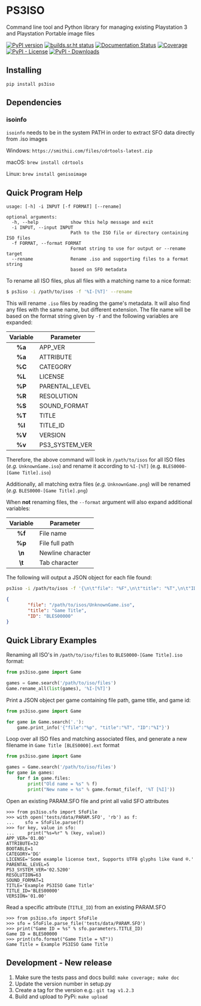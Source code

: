 # PS3ISO

Command line tool and Python library for managing existing Playstation 3 and
Playstation Portable image files

[![PyPI version](https://badge.fury.io/py/ps3iso.svg)](https://pypi.org/project/ps3iso)
[![builds.sr.ht status](https://builds.sr.ht/~jmstover/ps3iso.svg)](https://builds.sr.ht/~jmstover/ps3iso?)
[![Documentation Status](https://readthedocs.org/projects/ps3iso/badge/?version=latest)](https://ps3iso.readthedocs.io/en/latest/?badge=latest)
[![Coverage](https://artifact.jstover.dev/ps3iso/badges/coverage.svg)](https://artifact.jstover.dev/ps3iso/htmlcov/)
[![PyPI - License](https://img.shields.io/pypi/l/ps3iso)](https://git.sr.ht/~jmstover/ps3iso/blob/master/LICENSE)
[![PyPI - Downloads](https://img.shields.io/pypi/dm/ps3iso)]()


## Installing

```
pip install ps3iso
```


## Dependencies


### isoinfo

`isoinfo` needs to be in the system PATH in order to extract SFO data directly from .iso images

 Windows: `https://smithii.com/files/cdrtools-latest.zip`
 
 macOS: `brew install cdrtools`
 
 Linux: `brew install genisoimage`



## Quick Program Help
```
usage: [-h] -i INPUT [-f FORMAT] [--rename]

optional arguments:
  -h, --help            show this help message and exit
  -i INPUT, --input INPUT
						Path to the ISO file or directory containing ISO files
  -f FORMAT, --format FORMAT
                        Format string to use for output or --rename target
  --rename              Rename .iso and supporting files to a format string
                        based on SFO metadata
```

To rename all ISO files, plus all files with a matching name to a nice format:

```sh
$ ps3iso -i /path/to/isos -f '%I-[%T]' --rename
```
This will rename `.iso` files by reading the game's metadata. It will also find any files with the same name, but different extension. The file name will be based on the format string given by `-f` and the following variables are expanded:

| Variable | Parameter       |
|:--------:|-----------------|
| __%a__   | APP_VER         |
| __%a__   | ATTRIBUTE       |
| __%C__   | CATEGORY        |
| __%L__   | LICENSE         |
| __%P__   | PARENTAL_LEVEL  |
| __%R__   | RESOLUTION      |
| __%S__   | SOUND_FORMAT    |
| __%T__   | TITLE           |
| __%I__   | TITLE_ID        |
| __%V__   | VERSION         |
| __%v__   | PS3_SYSTEM_VER  |

Therefore, the above command will look in `/path/to/isos` for all ISO files (_e.g._ `UnknownGame.iso`) and rename it according to `%I-[%T]` (e.g. `BLES0000-[Game Title].iso`)

Additionally, all matching extra files (_e.g._ `UnknownGame.png`) will be renamed (_e.g._ `BLES0000-[Game Title].png`)

When __not__ renaming files, the `--format` argument will also expand additional variables:

| Variable | Parameter         |
|:--------:|-------------------|
| __%f__   | File name         |
| __%p__   | File full path    |
| __\n__   | Newline character |
| __\t__   | Tab character     |

The following will output a JSON object for each file found:

```sh 
ps3iso -i /path/to/isos -f '{\n\t"file": "%F",\n\t"title": "%T",\n\t"ID": "%I"\n}'
```

```json
{
        "file": "/path/to/isos/UnknownGame.iso",
        "title": "Game Title",
        "ID": "BLES00000"
}
```


## Quick Library Examples

Renaming all ISO's in `/path/to/iso/files` to `BLES0000-[Game Title].iso` format:

```python
from ps3iso.game import Game

games = Game.search('/path/to/iso/files')
Game.rename_all(list(games), '%I-[%T]')
```


Print a JSON object per game containing file path, game title, and game id:

```python
from ps3iso.game import Game

for game in Game.search('.'):
	game.print_info('{"file":"%p", "title":"%T", "ID":"%I"}')
```


Loop over all ISO files and matching associated files, and generate a new filename in `Game Title [BLES0000].ext` format

```python
from ps3iso.game import Game

games = Game.search('/path/to/iso/files')
for game in games:
	for f in game.files:
		print("Old name = %s" % f)
		print("New name = %s" % game.format_file(f, '%T [%I]'))
```


Open an existing PARAM.SFO file and print all valid SFO attributes

```pycon
>>> from ps3iso.sfo import SfoFile
>>> with open('tests/data/PARAM.SFO', 'rb') as f:
...	   sfo = SfoFile.parse(f)
>>> for key, value in sfo:
...     print("%s=%r" % (key, value))
APP_VER='01.00'
ATTRIBUTE=32
BOOTABLE=1
CATEGORY='DG'
LICENSE='Some example license text, Supports UTF8 glyphs like ©and ®.'
PARENTAL_LEVEL=5
PS3_SYSTEM_VER='02.5200'
RESOLUTION=63
SOUND_FORMAT=1
TITLE='Example PS3ISO Game Title'
TITLE_ID='BLES00000'
VERSION='01.00'

```

Read a specific attribute (`TITLE_ID`) from an existing PARAM.SFO

```pycon
>>> from ps3iso.sfo import SfoFile
>>> sfo = SfoFile.parse_file('tests/data/PARAM.SFO')
>>> print("Game ID = %s" % sfo.parameters.TITLE_ID)
Game ID = BLES00000
>>> print(sfo.format("Game Title = %T"))
Game Title = Example PS3ISO Game Title

```


## Development - New release

1. Make sure the tests pass and docs build: `make coverage; make doc`
1. Update the version number in setup.py
1. Create a tag for the version e.g.: `git tag v1.2.3`
1. Build and upload to PyPi: `make upload`

